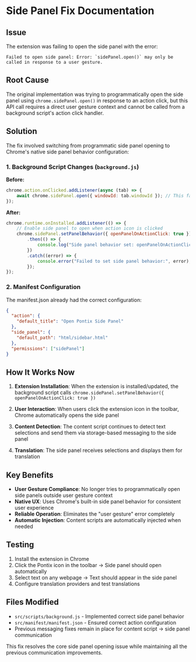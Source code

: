# Side Panel Fix Documentation

## Issue
The extension was failing to open the side panel with the error:
```
Failed to open side panel: Error: `sidePanel.open()` may only be called in response to a user gesture.
```

## Root Cause
The original implementation was trying to programmatically open the side panel using `chrome.sidePanel.open()` in response to an action click, but this API call requires a direct user gesture context and cannot be called from a background script's action click handler.

## Solution
The fix involved switching from programmatic side panel opening to Chrome's native side panel behavior configuration:

### 1. Background Script Changes (`background.js`)
**Before:**
```javascript
chrome.action.onClicked.addListener(async (tab) => {
    await chrome.sidePanel.open({ windowId: tab.windowId }); // This fails!
});
```

**After:**
```javascript
chrome.runtime.onInstalled.addListener(() => {
    // Enable side panel to open when action icon is clicked
    chrome.sidePanel.setPanelBehavior({ openPanelOnActionClick: true })
        .then(() => {
            console.log("Side panel behavior set: openPanelOnActionClick = true");
        })
        .catch((error) => {
            console.error("Failed to set side panel behavior:", error);
        });
});
```

### 2. Manifest Configuration
The manifest.json already had the correct configuration:
```json
{
  "action": {
    "default_title": "Open Pontix Side Panel"
  },
  "side_panel": {
    "default_path": "html/sidebar.html"
  },
  "permissions": ["sidePanel"]
}
```

## How It Works Now

1. **Extension Installation**: When the extension is installed/updated, the background script calls `chrome.sidePanel.setPanelBehavior({ openPanelOnActionClick: true })`

2. **User Interaction**: When users click the extension icon in the toolbar, Chrome automatically opens the side panel

3. **Content Detection**: The content script continues to detect text selections and send them via storage-based messaging to the side panel

4. **Translation**: The side panel receives selections and displays them for translation

## Key Benefits

- **User Gesture Compliance**: No longer tries to programmatically open side panels outside user gesture context
- **Native UX**: Uses Chrome's built-in side panel behavior for consistent user experience  
- **Reliable Operation**: Eliminates the "user gesture" error completely
- **Automatic Injection**: Content scripts are automatically injected when needed

## Testing

1. Install the extension in Chrome
2. Click the Pontix icon in the toolbar → Side panel should open automatically
3. Select text on any webpage → Text should appear in the side panel
4. Configure translation providers and test translations

## Files Modified

- `src/scripts/background.js` - Implemented correct side panel behavior
- `src/manifest/manifest.json` - Ensured correct action configuration  
- Previous messaging fixes remain in place for content script → side panel communication

This fix resolves the core side panel opening issue while maintaining all the previous communication improvements. 